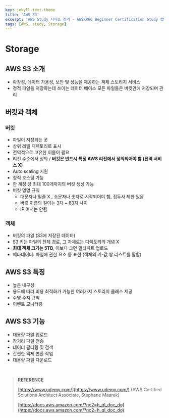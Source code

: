 ```yaml
---
key: jekyll-text-theme
title: 'AWS S3'
excerpt: 'AWS Study 서비스 정리 - AWSKRUG Beginner Certification Study 😎'
tags: [AWS, study, Storage] 
---
```




# Storage



## AWS S3 소개

* 확장성, 데이터 가용성, 보안 및 성능을 제공하는 객체 스토리지 서비스
* 정적 파일을 저장하는데 쓰이는 데이터 베이스 모든 파일들은 버킷안에 저장되며 관리



## 버킷과 객체

### 버킷

- 파일이 저장되는 곳
- 상위 레벨 디렉토리로 표시
- 전역적으로 고유한 이름이 필요
- 리전 수준에서 정의 / **버킷은 반드시 특정 AWS 리전에서 정의되어야 함 (전역 서비스 X)**
- Auto scaling 지원
- 정적 호스팅 가능
- 한 계정 당 최대 100개까지의 버킷 생성 가능
- 버킷 명명 규칙
  - 대문자나 밑줄 X , 소문자나 숫자로 시작되어야 함, 접두사 제한 있음
  - 버킷 이름의 길이는 3자 ~ 63자 사이
  - IP 여서는 안됨

### 객체

- 버킷의 파일 (S3에 저장된 데이터)
- S3 키는 파일의 전체 경로, 그 자체로는 디렉토리의 개념 X
- **최대 객체 크기는 5TB**, 이보다 크면 멀티파트 업로드
- 메타데이터: 파일에 관한 요소 등 표현 (객체의 키-값 쌍 리스트를 말함)



## AWS S3 특징

* 높은 내구성
* 용도에 따라 비용 최적화가 가능한 여러가지 스토리지 클래스 제공
* 수명 주지 규칙
* 이벤트 모니터링



## AWS S3 기능

* 대용량 파일 업로드
* 장거리 파일 전송
* 데이터 필터링 및 검색
* 간편한 객체 변환 작업
* 대용량 파일 다운로드





<br/>

> **REFERENCE**
>
> [https://www.udemy.com/](https://www.udemy.com/) (AWS Certified Solutions Architect Associate, Stephane Maarek)
>
> [https://docs.aws.amazon.com/?nc2=h_ql_doc_do](https://docs.aws.amazon.com/?nc2=h_ql_doc_do)